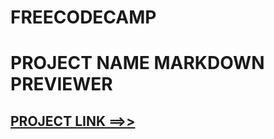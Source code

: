 # FREECODECAMP 

# PROJECT NAME MARKDOWN PREVIEWER

## [PROJECT LINK ==>>](https://ngireric123.github.io/markdown_Previewer/)


